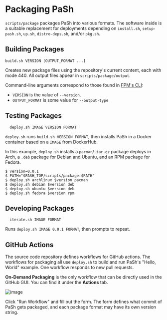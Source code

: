 # Packaging PaSh

`scripts/package` packages PaSh into various formats. The software inside is a suitable
replacement for deployments depending on `install.sh`,
`setup-pash.sh`, `up.sh`, `distro-deps.sh`, and/or `pkg.sh`.


## Building Packages
[eef]: https://github.com/docker/cli/blob/master/experimental/README.md

```
build.sh VERSION [OUTPUT_FORMAT ...]
```

Creates new package files using the repository's current content, each
with mode 440. All output files appear in `scripts/package/output`.

Command-line arguments correspond to those found in [FPM's
CLI](https://fpm.readthedocs.io/en/v1.14.2/cli-reference.html):

  - `VERSION` is the value of `--version`.
  - `OUTPUT_FORMAT` is some value for `--output-type`


## Testing Packages

```
  deploy.sh IMAGE VERSION FORMAT
```

`deploy.sh` runs `build.sh VERSION FORMAT`, then installs PaSh in a
Docker container based on a `IMAGE` from DockerHub.

In this example, `deploy.sh` installs a `pacman`/`.tar.gz` package
deploys in Arch, a `.deb` package for Debian and Ubuntu, and an RPM
package for Fedora.

```
$ version=0.0.1
$ PATH="$PASH_TOP/scripts/package:$PATH"
$ deploy.sh archlinux $version pacman
$ deploy.sh debian $version deb
$ deploy.sh ubuntu $version deb
$ deploy.sh fedora $version rpm
```

## Developing Packages

```
  iterate.sh IMAGE FORMAT
```

Runs `deploy.sh IMAGE 0.0.1 FORMAT`, then prompts to repeat.


## GitHub Actions

The source code repository defines workflows for GitHub actions.  The
workflows for packaging all use `deploy.sh` to build and run PaSh's
"Hello, World" example. One workflow responds to new pull requests.

**On-Demand Packaging** is the only workflow that can be directly
used in the GitHub GUI. You can find it under the **Actions** tab.

![image](https://user-images.githubusercontent.com/1312121/181671950-89ec5f57-5b9f-4fdb-90a2-6d1099257ad1.png)

Click "Run Workflow" and fill out the form. The form defines what commit of PaSh gets packaged, and each package format may have its own version string.

